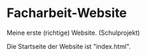 # Facharbeit-Website
Meine erste (richtige) Website. (Schulprojekt)

Die Startseite der Website ist "index.html".
